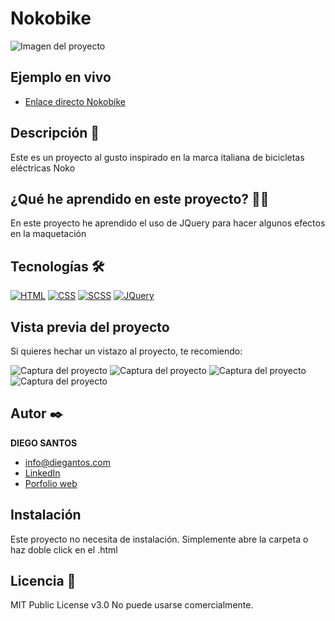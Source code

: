 # Nokobike
![Imagen del proyecto](https://user-images.githubusercontent.com/118907489/204326885-1efa278e-a114-4665-84c8-bb3d8a1858f0.png)

## Ejemplo en vivo
- [Enlace directo Nokobike](https://clever-longma-58801e.netlify.app)
<!-- - [URL-de-la-api](URL-de-la-api) -->

## Descripción 📑

Este es un proyecto al gusto inspirado en la marca italiana de bicicletas eléctricas Noko

## ¿Qué he aprendido en este proyecto? 🙇🏻 

En este proyecto he aprendido el uso de JQuery para hacer algunos efectos en la maquetación

## Tecnologías 🛠
<!-- Iconos sacados de: https://github.com/hendrasob/badges/blob/master/README.md y https://github.com/alexandresanlim/Badges4-README.md-Profile -->
[![HTML](https://img.shields.io/badge/HTML5-E34F26?style=for-the-badge&logo=html5&logoColor=white)](https://es.wikipedia.org/wiki/HTML5)
[![CSS](https://img.shields.io/badge/CSS3-1572B6?style=for-the-badge&logo=css3&logoColor=white)](https://es.wikipedia.org/wiki/CSS)
[![SCSS](https://img.shields.io/badge/Sass-CC6699?style=for-the-badge&logo=sass&logoColor=white)](https://es.wikipedia.org/wiki/SCSS)
[![JQuery](https://img.shields.io/badge/jQuery-0769AD?style=for-the-badge&logo=jquery&logoColor=white)](https://es.wikipedia.org/wiki/JQuery)

## Vista previa del proyecto
Si quieres hechar un vistazo al proyecto, te recomiendo:

![Captura del proyecto](https://user-images.githubusercontent.com/118907489/204326898-7694dfd4-b301-4afe-ad68-dd5178643a10.png)
![Captura del proyecto](https://user-images.githubusercontent.com/118907489/204326902-faae74da-e57b-43ce-bc32-56a02ce59be7.png)
![Captura del proyecto](https://user-images.githubusercontent.com/118907489/204331351-bb44e47d-5365-444c-b4c2-18a37e8c1ef9.png)
![Captura del proyecto](https://user-images.githubusercontent.com/118907489/204326889-c2841acd-bcc9-4a68-b420-d767eb86f677.png)

## Autor ✒️
**DIEGO SANTOS**

* [info@diegantos.com](mailto:info@diegantos.com)
* [LinkedIn](https://www.linkedin.com/in/diegantos/)
* [Porfolio web](https://diegantos.com)

## Instalación 
Este proyecto no necesita de instalación. Simplemente abre la carpeta o haz doble click en el .html
  
## Licencia 📄
MIT Public License v3.0
No puede usarse comercialmente.
